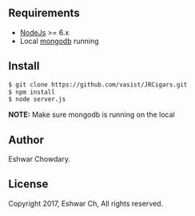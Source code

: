 

## Requirements

* [NodeJs](http://nodejs.org) >= 6.x 
* Local [mongodb](http://mongodb.org) running 


## Install

```sh
$ git clone https://github.com/vasist/JRCigars.git
$ npm install
$ node server.js
```

**NOTE:** 
Make sure mongodb is running on the local

## Author

Eshwar Chowdary.

## License

Copyright 2017, Eshwar Ch, All rights reserved.